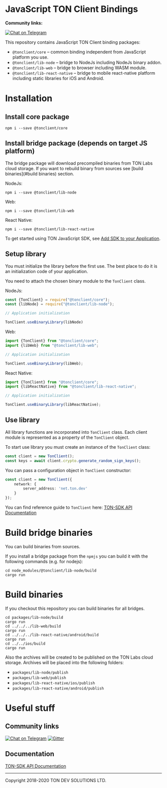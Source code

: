 # JavaScript TON Client Bindings

**Community links:**

[![Chat on Telegram](https://img.shields.io/badge/chat-on%20telegram-9cf.svg)](https://t.me/ton_sdk) 

This repository contains JavaScript TON Client binding packages:
- `@tonclient/core` – common binding independent from JavaScript platform you use.
- `@tonclient/lib-node` – bridge to NodeJs including NodeJs binary addon.
- `@tonclient/lib-web` – bridge to browser including WASM module.
- `@tonclient/lib-react-native` – bridge to mobile react-native platform including static libraries for iOS and Android.
 
# Installation

## Install core package

```shell script
npm i --save @tonclient/core
```

## Install bridge package (depends on target JS platform)

The bridge package will download precompiled binaries from TON Labs cloud storage.
If you want to rebuild binary from sources see [build binaries](#build binaries) section. 

NodeJs:
```shell script
npm i --save @tonclient/lib-node
```

Web:
```shell script
npm i --save @tonclient/lib-web
```

React Native:
```shell script
npm i --save @tonclient/lib-react-native
```

To get started using TON JavaScript SDK, see [Add SDK to your Application](https://docs.ton.dev/86757ecb2/p/61b5eb-nodejs).

## Setup library

You must initialize the library before the first use. The best place to do it is an 
initialization code of your application.

You need to attach the chosen binary module to the `TonClient` class.

NodeJs:
```ts
const {TonClient} = require("@tonclient/core");
const {libNode} = require("@tonclient/lib-node");

// Application initialization

TonClient.useBinaryLibrary(libNode)
```
  
Web:
```ts
import {TonClient} from "@tonclient/core";
import {libWeb} from "@tonclient/lib-web";

// Application initialization

TonClient.useBinaryLibrary(libWeb);
```
  
React Native:
```ts
import {TonClient} from "@tonclient/core";
import {libReactNative} from "@tonclient/lib-react-native";

// Application initialization

TonClient.useBinaryLibrary(libReactNative);
```
  
## Use library

All library functions are incorporated into `TonClient` class. Each client module is represented as a 
property of the `TonClient` object.

To start use library you must create an instance of the `TonClient` class:
```ts
const client = new TonClient();
const keys = await client.crypto.generate_random_sign_keys();
```

You can pass a configuration object in `TonClient` constructor:
```ts
const client = new TonClient({
    network: { 
        server_address: 'net.ton.dev' 
    } 
});
```

You can find reference guide to `TonClient` here: [TON-SDK API Documentation](https://github.com/tonlabs/TON-SDK/blob/master/docs/modules.md)

# Build bridge binaries

You can build binaries from sources.

If you install a bridge package from the `npmjs` you can build it with the following commands (e.g. for nodejs):
```shell script
cd node_modules/@tonclient/lib-node/build
cargo run
```

# Build binaries

If you checkout this repository you can build binaries for all bridges.

```shell script
cd packages/lib-node/build
cargo run
cd ../../../lib-web/build
cargo run
cd ../../../lib-react-native/android/build
cargo run
cd ../../ios/build
cargo run
```

Also the archives will be created to be published on the TON Labs cloud storage. Archives will be placed into the following folders:
- `packages/lib-node/publish`
- `packages/lib-web/publish`
- `packages/lib-react-native/ios/publish`
- `packages/lib-react-native/android/publish`

# Useful stuff 

## Community links

[![Chat on Telegram](https://img.shields.io/badge/chat-on%20telegram-9cf.svg)](https://t.me/ton_sdk) 
[![Gitter](https://badges.gitter.im/ton-sdk/community.svg)](https://gitter.im/ton-sdk/community?utm_source=badge&utm_medium=badge&utm_campaign=pr-badge)

## Documentation
  
[TON-SDK API Documentation](https://github.com/tonlabs/TON-SDK/blob/master/docs/modules.md)

---
Copyright 2018-2020 TON DEV SOLUTIONS LTD.
